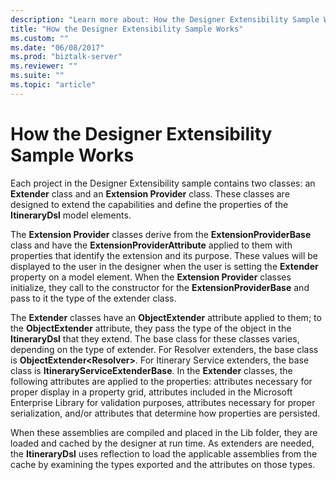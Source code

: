 ```yaml
---
description: "Learn more about: How the Designer Extensibility Sample Works"
title: "How the Designer Extensibility Sample Works"
ms.custom: ""
ms.date: "06/08/2017"
ms.prod: "biztalk-server"
ms.reviewer: ""
ms.suite: ""
ms.topic: "article"
---
```

# How the Designer Extensibility Sample Works
Each project in the Designer Extensibility sample contains two classes: an **Extender** class and an **Extension Provider** class. These classes are designed to extend the capabilities and define the properties of the **ItineraryDsl** model elements.  
  
 The **Extension Provider** classes derive from the **ExtensionProviderBase** class and have the **ExtensionProviderAttribute** applied to them with properties that identify the extension and its purpose. These values will be displayed to the user in the designer when the user is setting the **Extender** property on a model element. When the **Extension Provider** classes initialize, they call to the constructor for the **ExtensionProviderBase** and pass to it the type of the extender class.  
  
 The **Extender** classes have an **ObjectExtender** attribute applied to them; to the **ObjectExtender** attribute, they pass the type of the object in the **ItineraryDsl** that they extend. The base class for these classes varies, depending on the type of extender. For Resolver extenders, the base class is **ObjectExtender\<Resolver\>**. For Itinerary Service extenders, the base class is **ItineraryServiceExtenderBase**. In the **Extender** classes, the following attributes are applied to the properties: attributes necessary for proper display in a property grid, attributes included in the Microsoft Enterprise Library for validation purposes, attributes necessary for proper serialization, and/or attributes that determine how properties are persisted.  
  
 When these assemblies are compiled and placed in the Lib folder, they are loaded and cached by the designer at run time. As extenders are needed, the **ItineraryDsl** uses reflection to load the applicable assemblies from the cache by examining the types exported and the attributes on those types.
